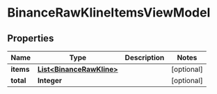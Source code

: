 # BinanceRawKlineItemsViewModel

## Properties
Name | Type | Description | Notes
------------ | ------------- | ------------- | -------------
**items** | [**List&lt;BinanceRawKline&gt;**](BinanceRawKline.md) |  |  [optional]
**total** | **Integer** |  |  [optional]
